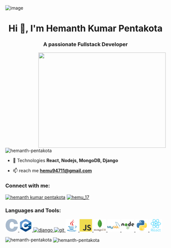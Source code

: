 <img style="text-align: center;" alt="image" src="https://github.com/user-attachments/assets/4eb096c7-f4b5-47c5-9c01-f60b8248c16c" />
<h1 align="center">Hi 👋, I'm Hemanth Kumar Pentakota</h1>
<h3 align="center">A passionate Fullstack Developer</h3>
<img align="right" height="300" width="400" src="https://tse2.mm.bing.net/th/id/OIP.kHAyTN_AfGjWDu0MOed1cwHaEK?pid=Api&P=0&h=180">

<p align="left"> <img src="https://komarev.com/ghpvc/?username=hemanth-pentakota&label=Profile%20views&color=0e75b6&style=flat" alt="hemanth-pentakota" /> </p>

- 💬 Technologies **React, Nodejs, MongoDB, Django**

- 📫 reach me **hemu94711@gmail.com**

<h3 align="left">Connect with me:</h3>
<p align="left">
<a href="https://linkedin.com/in/hemanth kumar pentakota" target="blank"><img align="center" src="https://raw.githubusercontent.com/rahuldkjain/github-profile-readme-generator/master/src/images/icons/Social/linked-in-alt.svg" alt="hemanth kumar pentakota" height="30" width="40" /></a>
<a href="https://www.codechef.com/users/hemu_17" target="blank"><img align="center" src="https://cdn.jsdelivr.net/npm/simple-icons@3.1.0/icons/codechef.svg" alt="hemu_17" height="30" width="40" /></a>
</p>

<h3 align="left">Languages and Tools:</h3>
<p align="left"> <a href="https://www.cprogramming.com/" target="_blank" rel="noreferrer"> <img src="https://raw.githubusercontent.com/devicons/devicon/master/icons/c/c-original.svg" alt="c" width="40" height="40"/> </a> <a href="https://www.w3schools.com/cpp/" target="_blank" rel="noreferrer"> <img src="https://raw.githubusercontent.com/devicons/devicon/master/icons/cplusplus/cplusplus-original.svg" alt="cplusplus" width="40" height="40"/> </a> <a href="https://www.djangoproject.com/" target="_blank" rel="noreferrer"> <img src="https://cdn.worldvectorlogo.com/logos/django.svg" alt="django" width="40" height="40"/> </a> <a href="https://git-scm.com/" target="_blank" rel="noreferrer"> <img src="https://www.vectorlogo.zone/logos/git-scm/git-scm-icon.svg" alt="git" width="40" height="40"/> </a> <a href="https://www.java.com" target="_blank" rel="noreferrer"> <img src="https://raw.githubusercontent.com/devicons/devicon/master/icons/java/java-original.svg" alt="java" width="40" height="40"/> </a> <a href="https://developer.mozilla.org/en-US/docs/Web/JavaScript" target="_blank" rel="noreferrer"> <img src="https://raw.githubusercontent.com/devicons/devicon/master/icons/javascript/javascript-original.svg" alt="javascript" width="40" height="40"/> </a> <a href="https://www.mongodb.com/" target="_blank" rel="noreferrer"> <img src="https://raw.githubusercontent.com/devicons/devicon/master/icons/mongodb/mongodb-original-wordmark.svg" alt="mongodb" width="40" height="40"/> </a> <a href="https://www.mysql.com/" target="_blank" rel="noreferrer"> <img src="https://raw.githubusercontent.com/devicons/devicon/master/icons/mysql/mysql-original-wordmark.svg" alt="mysql" width="40" height="40"/> </a> <a href="https://nodejs.org" target="_blank" rel="noreferrer"> <img src="https://raw.githubusercontent.com/devicons/devicon/master/icons/nodejs/nodejs-original-wordmark.svg" alt="nodejs" width="40" height="40"/> </a> <a href="https://www.python.org" target="_blank" rel="noreferrer"> <img src="https://raw.githubusercontent.com/devicons/devicon/master/icons/python/python-original.svg" alt="python" width="40" height="40"/> </a> <a href="https://reactjs.org/" target="_blank" rel="noreferrer"> <img src="https://raw.githubusercontent.com/devicons/devicon/master/icons/react/react-original-wordmark.svg" alt="react" width="40" height="40"/> </a> </p>

<p><img align="left" src="https://github-readme-stats.vercel.app/api/top-langs?username=hemanth-pentakota&show_icons=true&locale=en&layout=compact" alt="hemanth-pentakota" /></p>

<p>&nbsp;<img align="center" src="https://github-readme-stats.vercel.app/api?username=hemanth-pentakota&show_icons=true&locale=en" alt="hemanth-pentakota" /></p>
